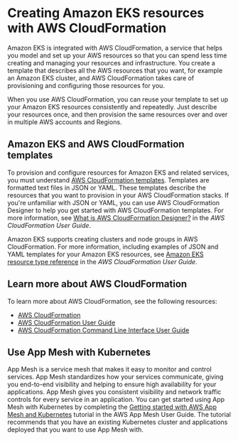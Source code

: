 # Creating Amazon EKS resources with AWS CloudFormation<a name="creating-resources-with-cloudformation"></a>

Amazon EKS is integrated with AWS CloudFormation, a service that helps you model and set up your AWS resources so that you can spend less time creating and managing your resources and infrastructure\. You create a template that describes all the AWS resources that you want, for example an Amazon EKS cluster, and AWS CloudFormation takes care of provisioning and configuring those resources for you\. 

When you use AWS CloudFormation, you can reuse your template to set up your Amazon EKS resources consistently and repeatedly\. Just describe your resources once, and then provision the same resources over and over in multiple AWS accounts and Regions\.

## Amazon EKS and AWS CloudFormation templates<a name="working-with-templates"></a>

To provision and configure resources for Amazon EKS and related services, you must understand [AWS CloudFormation templates](https://docs.aws.amazon.com/AWSCloudFormation/latest/UserGuide/template-guide.html)\. Templates are formatted text files in JSON or YAML\. These templates describe the resources that you want to provision in your AWS CloudFormation stacks\. If you're unfamiliar with JSON or YAML, you can use AWS CloudFormation Designer to help you get started with AWS CloudFormation templates\. For more information, see [What is AWS CloudFormation Designer?](https://docs.aws.amazon.com/AWSCloudFormation/latest/UserGuide/working-with-templates-cfn-designer.html) in the *AWS CloudFormation User Guide*\.

Amazon EKS supports creating clusters and node groups  in AWS CloudFormation\. For more information, including examples of JSON and YAML templates for your Amazon EKS resources, see [Amazon EKS resource type reference](https://docs.aws.amazon.com/AWSCloudFormation/latest/UserGuide/AWS_EKS.html) in the *AWS CloudFormation User Guide*\.

## Learn more about AWS CloudFormation<a name="learn-more-cloudformation"></a>

To learn more about AWS CloudFormation, see the following resources:
+ [AWS CloudFormation](http://aws.amazon.com/cloudformation/)
+ [AWS CloudFormation User Guide](https://docs.aws.amazon.com/AWSCloudFormation/latest/UserGuide/Welcome.html)
+ [AWS CloudFormation Command Line Interface User Guide](https://docs.aws.amazon.com/cloudformation-cli/latest/userguide/what-is-cloudformation-cli.html)

## Use App Mesh with Kubernetes<a name="gs-app-mesh"></a>

App Mesh is a service mesh that makes it easy to monitor and control services\. App Mesh standardizes how your services communicate, giving you end\-to\-end visibility and helping to ensure high availability for your applications\. App Mesh gives you consistent visibility and network traffic controls for every service in an application\. You can get started using App Mesh with Kubernetes by completing the [Getting started with AWS App Mesh and Kubernetes](https://docs.aws.amazon.com/app-mesh/latest/userguide/getting-started-kubernetes.html) tutorial in the AWS App Mesh User Guide\. The tutorial recommends that you have an existing Kubernetes cluster and applications deployed that you want to use App Mesh with\.